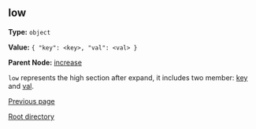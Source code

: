 low
----------

**Type:** `object`

**Value:** `{ "key": <key>, "val": <val> }`

**Parent Node:** [increase](increase.md)

`low` represents the high section after expand, it includes two member: [key](key.md) and [val](val.md).

[Previous page](../table.md)

[Root directory](../../../index.md)